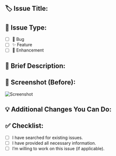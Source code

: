 ## 🏷️ Issue Title:
<!-- A short, clear title for the issue -->
<Write your issue title here>

## 🚨 Issue Type:
<!-- Select one -->
- [ ] 🐞 Bug  
- [ ] ✨ Feature  
- [ ] 🔧 Enhancement  

## 📝 Brief Description:
<!-- A concise explanation of the issue or suggestion -->

## 📸 Screenshot (Before):
<!-- Upload or paste the image showing the current issue (if applicable) -->
![ Screenshot](url-or-drag-drop-image-here)

## 💡 Additional Changes You Can Do:
<!-- Describe if you're willing to contribute or suggest improvements beyond the main issue -->

## ✅ Checklist:
- [ ] I have searched for existing issues.
- [ ] I have provided all necessary information.
- [ ] I’m willing to work on this issue (if applicable).